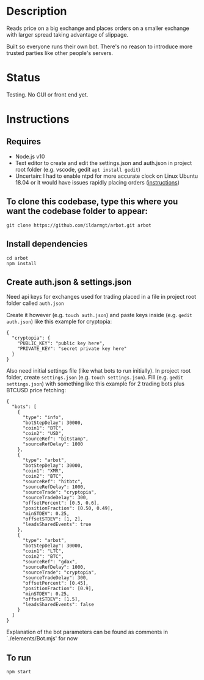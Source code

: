 # Description

  Reads price on a big exchange and places orders on a smaller exchange with larger spread taking advantage of slippage.

  Built so everyone runs their own bot. There's no reason to introduce more trusted parties like other people's servers.

# Status

  Testing. No GUI or front end yet.

# Instructions

  ## Requires

  * Node.js v10
  * Text editor to create and edit the settings.json and auth.json in project root folder (e.g. vscode, gedit `apt install gedit`)
  * Uncertain: I had to enable ntpd for more accurate clock on Linux Ubuntu 18.04 or it would have issues rapidly placing orders ([instructions](https://www.digitalocean.com/community/tutorials/how-to-set-up-time-synchronization-on-ubuntu-16-04))

  ## To clone this codebase, type this where you want the codebase folder to appear:

    git clone https://github.com/ildarmgt/arbot.git arbot

  ## Install dependencies

    cd arbot
    npm install

  ## Create auth.json & settings.json

  Need api keys for exchanges used for trading placed in a file in project root folder called `auth.json`

  Create it however (e.g. `touch auth.json`) and paste keys inside (e.g. `gedit auth.json`) like this example for cryptopia:

    {
      "cryptopia": {
        "PUBLIC_KEY": "public key here",
        "PRIVATE_KEY": "secret private key here"
      }
    }

  Also need initial settings file (like what bots to run initially).
  In project root folder, create `settings.json` (e.g. `touch settings.json`).
  Fill (e.g. `gedit settings.json`) with something like this example for 2 trading bots plus BTCUSD price fetching:

    {
      "bots": [
        {
          "type": "info",
          "botStepDelay": 30000,
          "coin1": "BTC",
          "coin2": "USD",
          "sourceRef": "bitstamp",
          "sourceRefDelay": 1000
        },
        {
          "type": "arbot",
          "botStepDelay": 30000,
          "coin1": "XMR",
          "coin2": "BTC",
          "sourceRef": "hitbtc",
          "sourceRefDelay": 1000,
          "sourceTrade": "cryptopia",
          "sourceTradeDelay": 300,
          "offsetPercent": [0.5, 0.6],
          "positionFraction": [0.50, 0.49],
          "minSTDEV": 0.25,
          "offsetSTDEV": [1, 2],
          "leadsSharedEvents": true
        },
        {
          "type": "arbot",
          "botStepDelay": 30000,
          "coin1": "LTC",
          "coin2": "BTC",
          "sourceRef": "gdax",
          "sourceRefDelay": 1000,
          "sourceTrade": "cryptopia",
          "sourceTradeDelay": 300,
          "offsetPercent": [0.45],
          "positionFraction": [0.9],
          "minSTDEV": 0.25,
          "offsetSTDEV": [1.5],
          "leadsSharedEvents": false
        }
      ]
    }

  Explanation of the bot parameters can be found as comments in `./elements/Bot.mjs' for now

  ## To run

  `npm start`






